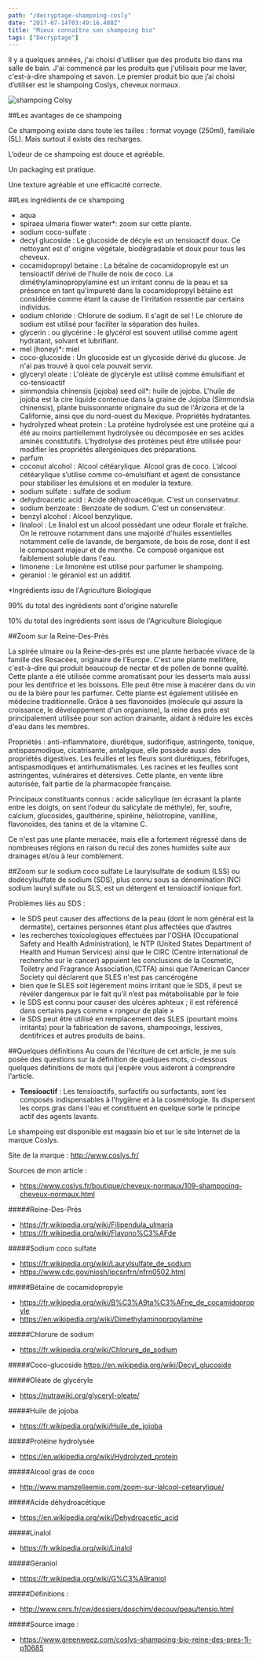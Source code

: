```yaml
---
path: "/decryptage-shampoing-cosly"
date: "2017-07-14T03:49:16.408Z"
title: "Mieux connaître son shampoing bio"
tags: ["Décryptage"]
---
```


Il y a quelques années, j'ai choisi d'utiliser que des produits bio dans ma salle de bain. J'ai commencé par les produits que j'utilisais pour me laver, c'est-à-dire shampoing et savon.
Le premier produit bio que j’ai choisi d’utiliser est le shampoing Coslys, cheveux normaux. 

![shampoing Colsy](./images/coslys-shampoing-bio-reine-des-pres-1l.jpg)

##Les avantages de ce shampoing

Ce shampoing existe dans toute les tailles : format voyage (250ml), familiale (5L). Mais surtout il existe des recharges.

L’odeur de ce shampoing est douce et agréable.

Un packaging est pratique.

Une texture agréable et une efficacité correcte.

##Les ingrédients de ce shampoing

* aqua
* spiraea ulmaria flower water*: zoom sur cette plante.
* sodium coco-sulfate : 
* decyl glucoside : Le glucoside de décyle est un tensioactif doux. Ce nettoyant est d' origine végétale, biodégradable et doux pour tous les cheveux.
* cocamidopropyl betaine : La bétaïne de cocamidopropyle est un tensioactif dérivé de l'huile de noix de coco. La diméthylaminopropylamine est un irritant connu de la peau et sa présence en tant qu'impureté dans la cocamidopropyl bétaïne est considérée comme étant la cause de l'irritation ressentie par certains individus.
* sodium chloride : Chlorure de sodium. Il s'agit de sel ! Le chlorure de sodium est utilisé pour faciliter la séparation des huiles.
* glycerin : ou glycérine : le glycérol est souvent utilisé comme agent hydratant, solvant et lubrifiant.
* mel (honey)*: miel
* coco-glucoside : Un glucoside est un glycoside dérivé du glucose. Je n'ai pas trouvé à quoi cela pouvait servir.
* glyceryl oleate : L'oléate de glycéryle est utilisé comme émulsifiant et co-tensioactif
* simmondsia chinensis (jojoba) seed oil*: huile de jojoba. L'huile de jojoba est la cire liquide contenue dans la graine de Jojoba (Simmondsia chinensis), plante buissonnante originaire du sud de l'Arizona et de la Californie, ainsi que du nord-ouest du Mexique. Propriétés hydratantes.
* hydrolyzed wheat protein : La protéine hydrolysée est une protéine qui a été au moins partiellement hydrolysée ou décomposée en ses acides aminés constitutifs. L'hydrolyse des protéines peut être utilisée pour modifier les propriétés allergéniques des préparations.
* parfum 
* coconut alcohol : Alcool cétéarylique. Alcool gras de coco. L’alcool cétéarylique s’utilise comme co-émulsifiant et agent de consistance pour stabiliser les émulsions et en moduler la texture.
* sodium sulfate : sulfate de sodium
* dehydroacetic acid : Acide déhydroacétique. C'est un conservateur.
* sodium benzoate : Benzoate de sodium. C'est un conservateur.
* benzyl alcohol : Alcool benzylique.
* linalool : Le linalol est un alcool possèdant une odeur florale et fraîche. On le retrouve notamment dans une majorité d'huiles essentielles notamment celle de lavande, de bergamote, de bois de rose, dont il est le composant majeur et de menthe. Ce composé organique est faiblement soluble dans l'eau.
* limonene : Le limonène est utilisé pour parfumer le shampoing.
* geraniol : le géraniol est un additif.

*Ingrédients issu de l'Agriculture Biologique

99% du total des ingrédients sont d'origine naturelle

10% du total des ingrédients sont issus de l'Agriculture Biologique

##Zoom sur la Reine-Des-Près

La spirée ulmaire ou la Reine-des-prés est une plante herbacée vivace de la famille des Rosacées, originaire de l'Europe. C'est une plante mellifère, c'est-à-dire qui produit beaucoup de nectar et de pollen de bonne qualité. Cette plante a été utilisée comme aromatisant pour les desserts mais aussi pour les dentifrice et les boissons. Elle peut être mise à macérer dans du vin ou de la bière pour les parfumer. Cette plante est également utilisée en médecine traditionnelle. Grâce à ses flavonoïdes (molécule qui assure la croissance, le développement d'un organisme), la reine des prés est principalement utilisée pour son action drainante, aidant à réduire les excès d'eau dans les membres.

Propriétés : anti-inflammatoire, diurétique, sudorifique, astringente, tonique, antispasmodique, cicatrisante, antalgique, elle possède aussi des propriétés digestives.
Les feuilles et les fleurs sont diurétiques, fébrifuges, antispasmodiques et antirhumatismales.
Les racines et les feuilles sont astringentes, vulnéraires et détersives.
Cette plante, en vente libre autorisée, fait partie de la pharmacopée française.

Principaux constituants connus : acide salicylique (en écrasant la plante entre les doigts, on sent l’odeur du salicylate de méthyle), fer, soufre, calcium, glucosides, gaulthérine, spiréine, héliotropine, vanilline, flavonoïdes, des tanins et de la vitamine C.

Ce n'est pas une plante menacée, mais elle a fortement régressé dans de nombreuses régions en raison du recul des zones humides suite aux drainages et/ou à leur comblement.


##Zoom sur le sodium coco sulfate
Le laurylsulfate de sodium (LSS) ou dodécylsulfate de sodium (SDS), plus connu sous sa dénomination INCI sodium lauryl sulfate ou SLS, est un détergent et tensioactif ionique fort.

Problèmes liés au SDS : 
- le SDS peut causer des affections de la peau (dont le nom général est la dermatite), certaines personnes étant plus affectées que d’autres
- les recherches toxicologiques effectuées par l'OSHA (Occupational Safety and Health Administration), le NTP (United States Department of Health and Human Services) ainsi que le CIRC (Centre international de recherche sur le cancer) appuient les conclusions de la Cosmetic, Toiletry and Fragrance Association,(CTFA) ainsi que l'American Cancer Society qui déclarent que SLES n'est pas cancérogène
- bien que le SLES soit légèrement moins irritant que le SDS, il peut se révéler dangereux par le fait qu’il n’est pas métabolisable par le foie
- le SDS est connu pour causer des ulcères aphteux ; il est référencé dans certains pays comme « rongeur de plaie »
- le SDS peut être utilisé en remplacement des SLES (pourtant moins irritants) pour la fabrication de savons, shampooings, lessives, dentifrices et autres produits de bains.


##Quelques définitions
Au cours de l'écriture de cet article, je me suis posée des questions sur la définition de quelques mots, ci-dessous quelques définitions de mots qui j'espère vous aideront à comprendre l'article.

* **Tensioactif** : Les tensioactifs, surfactifs ou surfactants, sont les composés indispensables à l'hygiène et à la cosmétologie. Ils dispersent les corps gras dans l'eau et constituent en quelque sorte le principe actif des agents lavants.


Le shampoing est disponible est magasin bio et sur le site Internet de la marque Coslys.

Site de la marque : <http://www.coslys.fr/>


Sources de mon article :
* https://www.coslys.fr/boutique/cheveux-normaux/109-shampooing-cheveux-normaux.html

#####Reine-Des-Près
* https://fr.wikipedia.org/wiki/Filipendula_ulmaria
* https://fr.wikipedia.org/wiki/Flavono%C3%AFde

#####Sodium coco sulfate
* https://fr.wikipedia.org/wiki/Laurylsulfate_de_sodium
* https://www.cdc.gov/niosh/ipcsnfrn/nfrn0502.html

#####Bétaïne de cocamidopropyle
* https://fr.wikipedia.org/wiki/B%C3%A9ta%C3%AFne_de_cocamidopropyle
* https://en.wikipedia.org/wiki/Dimethylaminopropylamine

#####Chlorure de sodium
* https://fr.wikipedia.org/wiki/Chlorure_de_sodium

#####Coco-glucoside
https://en.wikipedia.org/wiki/Decyl_glucoside

#####Oléate de glycéryle
* https://nutrawiki.org/glyceryl-oleate/

#####Huile de jojoba
* https://fr.wikipedia.org/wiki/Huile_de_jojoba

#####Protéine hydrolysée
* https://en.wikipedia.org/wiki/Hydrolyzed_protein

#####Alcool gras de coco
* http://www.mamzelleemie.com/zoom-sur-lalcool-cetearylique/

#####Acide déhydroacétique
* https://en.wikipedia.org/wiki/Dehydroacetic_acid

#####Linalol
* https://fr.wikipedia.org/wiki/Linalol

#####Géraniol
* https://fr.wikipedia.org/wiki/G%C3%A9raniol

#####Définitions :
* http://www.cnrs.fr/cw/dossiers/doschim/decouv/peau/tensio.html


#####Source image :
* https://www.greenweez.com/coslys-shampoing-bio-reine-des-pres-1l-p10685
